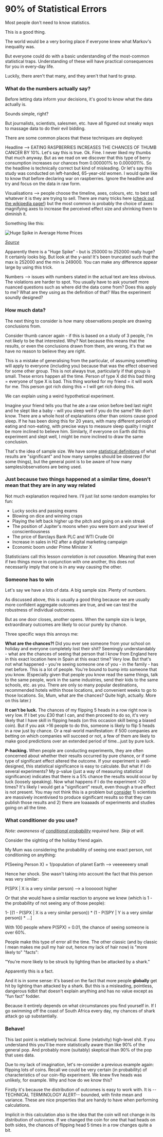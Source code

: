 # 90% of Statistical Errors

Most people don't need to know statistics.

This is a good thing.

The world would be a very boring place if everyone knew what Markov's inequality was.

But everyone could do with a basic understanding of the most-common statistical traps.
Understanding of these will have practical consequences for you in every-day life.

Luckily, there aren't that many, and they aren't that hard to grasp.

### What do the numbers actually say?

Before letting data inform your decisions, it's good to know what the data actually is.

Sounds simple, right?

But journalists, scientists, salesmen, etc. have all figured out sneaky ways to massage data to
do their evil bidding.

There are some common places that these techniques are deployed:

Headline --> EATING RASPBERRIES INCREASES THE CHANCES OF THUMB CANCER BY 10%. Let's say this is true.
Ok. Fine. I never liked my thumbs that much anyway. But as we read on we discover that this type of
berry consumption increases our chances from 0.000001% to 0.0000011%. So the headline is technically
correct but kind of misleading. Or let's say this study was conducted on left-handed, 65-year-old women.
I would quite like to know that before declaring war on raspberries. Ignore the headline and try and focus on
the data in raw form.

Visualisations --> people choose the timeline, axes, colours, etc. to best sell whatever it is they are trying
to sell. There are many tricks here ([check out the wikipedia page!](https://en.wikipedia.org/wiki/Misleading_graph))
but the most common is probably the choice of
axes: magnifying axes to increase the perceived effect size and shrinking them to diminish it.

Something like this:

<img alt="Huge Spike in Average Home Prices" src="_posts/misleading_chart.png" />

_[Source](https://www.ck12.org/c/statistics/misleading-graphs-identify-misleading-statistics/lesson/Identification-of-Misleading-Statistics/)_

Apparently there is a "Huge Spike" - but is 250000 to 252000 really huge?
It certainly looks big. But look at the y-axis! It's been truncated such that the max is 252000
and the min is 249000. You can make any difference appear large by using this trick.

Numbers --> issues with numbers stated in the actual text are less obvious. The violations are harder to spot.
You usually have to ask yourself more nuanced questions such as where did the data come from? Does this apply to
me? What are they using as the definition of that? Was the experiment soundly designed?

### How much data?

The next thing to consider is how many observations people are drawing conclusions from.

Consider thumb cancer again - if this is based on a study of 3 people, I'm not likely to be that interested.
Why? Not because this means that the results, or even the conclusions drawn from them, are wrong, it's that
we have no reason to believe they are right.

This is a mistake of generalising from the particular, of assuming something will apply to everyone (including you)
because that was the effect observed for some other group. This is not always true, particularly if that group is small.
These errors happen all the time. Person of type X did this bad thing = everyone of type X is bad. This thing worked
for my friend = it will work for me. This person got rich doing this = I will get rich doing this.

We can explain using a weird hypothetical experiment.

Imagine your friend tells you that he ate a raw onion before bed last night and he slept like a baby - will
you sleep well if you do the same? We don't know. There are a whole host of explanations other than
onions cause good sleep. If he has been doing this for 20 years, with many different periods of eating and
non-eating, with precise ways to measure sleep quality I might
be more inclined to believe him. Similarly, if everyone on Earth did this experiment and slept well,
I might be more inclined to draw the same conclusion.

That's the idea of sample size. We have some [statistical definitions](https://en.wikipedia.org/wiki/Statistical_significance)
of what results are "significant" and how
many samples should be observed (for some things), but the general point is to be aware of how many samples/observations
are being used.

### Just because two things happened at a similar time, doesn't mean that they are in any way related

Not much explanation required here. I'll just list some random examples for fun:

- Lucky socks and passing exams
- Blowing on dice and winning craps
- Playing the left back higher up the pitch and going on a win streak
- The position of Jupiter's moons when you were born and your level of conscientiousness
- The price of Barclays Bank PLC and WTI Crude Oil
- Increase in sales in H2 after a digital marketing campaign
- Economic boom under Prime Minister X

Statisticians call this lesson _correlation is not causation_. Meaning that even if two things move in
conjunction with one another, this does not necessarily imply that one is in any way causing the other.

### Someone has to win

Let's say we have a lots of data. A big sample size. Plenty of numbers.

As discussed above, this is usually a good thing because we are usually more confident
aggregate outcomes are true, and we can test the robustness of individual outcomes.

But as one door closes, another opens. When the sample size is large, extraordinary outcomes
are likely to occur purely by chance.

Three specific ways this annoys me:

**What are the chances?!** Did you ever see someone from your school on holiday
and everyone completely lost their shit? Seemingly understandably - what are the chances
of seeing that person that I know from England here in this exact location here in Spain
at this exact time? Very low. But that's not what happened - you're seeing someone one of
you - in the family - has met before. This is a lot of people. You're bound to bump into someone that you know.
(Especially given that people you know read the same things, talk to the same people,
work in the same industries, send their kids to the same schools, etc. as you. There are only
so many popular destinations, recommended hotels within those locations, and convenient
weeks to go to those locations. So, Mum, what are the chances? Quite high, actually.
More on this later.)

**It can't be luck.** The chances of my flipping 5 heads in a row right now is very low.
If I bet you £30 that I can, and then proceed to do so, it's very likely that I have
skill in flipping heads (on this occasion skill being a biased coin).
But if you ask >16 people to do this, someone is
likely to flip 5 heads in a row just by chance. Or a real-world manifestation: if
500 companies are betting on which companies will succeed or not, a few of them are likely
to make good predictions over an extended period of time...just by pure luck.

**P-hacking.** When people are conducting experiments, they are often concerned about whether
their results occurred by pure chance, or if some type of significant effect
altered the outcome. If your experiment is well-designed, this statistical significance
is easy to calculate. But what if I do several experiments? My p-value (just a way
of measuring statistical significance) indicates that there is a 5% chance the
results would occur by luck (loosely speaking). Now what happens if I do the experiment >20 times? It's
likely I would get a "significant" result, even though a true effect is not present. You may not
think this is a problem but [consider](https://www.youtube.com/watch?v=42QuXLucH3Q&t=1s) 1) scientists
are massively incentivised to produce
significant results so that they can publish those results and 2) there are loaaaads of experiments
and studies going on all the time.

### What conditioner do you use?

_Note: awareness of [conditional probability](https://en.wikipedia.org/wiki/Conditional_probability)
required here. Skip at will._

Consider the sighting of the holiday friend again.

My Mum was considering the probability of seeing one exact person, not conditioning on anything:

P(Seeing Person X) = 1/population of planet Earth --> veeeeeeery small

Hence her shock. She wasn't taking into account the fact that this person was very similar:

P(SPX &#124; X is a very similar person) --> a loooooot higher

Or that she would have a similar reaction to anyone we knew (which is 1 - the probability
of not seeing any of those people):

1- [(1 - P(SPX &#124; X is a  very similar person)) * (1 - P(SPY &#124; Y is a very similar person)) * ...]

With 100 people where P(SPX) = 0.01, the chance of seeing someone is over 60%.

People make this type of error all the time. The other classic (and by classic I mean
makes me pull my hair out, hence my lack of hair now) is "more likely to" "facts":

"You're more likely to be struck by lighting than be attacked by a shark."

Apparently this is a fact.

And it is in some sense: it's based on the fact that more people **globally** get hit by lighting than attacked by a shark.
But this is a misleading, pointless, dangerous tidbit that doesn't explain anything and has no value
except as "fun fact" fodder.

Because it entirely depends on what circumstances you find yourself in. If I go swimming off the coast of South
Africa every day, my chances of shark attack go up substantially.

### Behave!

This last point is relatively technical. Some (relativity) high-level shit. If you understand this
you'll be more statistically aware than like 90% of the general pop. And probably more (suitably)
skeptical than 90% of the pop that uses data.

Due to my lack of imagination, let's re-consider a previous example again: flipping lots of coins.
Recall we could be very certain (in probability) of characteristics of our coin-flip experiment. We knew
five heads was unlikely, for example. Why and how do we know this?

Firstly it's because the distribution of outcomes is easy to work with. It is --TECHNICAL TERMINOLOGY ALERT--
bounded, with finite mean and variance. These are nice properties that are handy to have when
performing calculations.

Implicit in this calculation also is the idea that the coin will not change in its distribution of outcomes.
If we changed the coin for one that had heads on both sides, the chances of flipping head 5 times in a row changes
quite a bit.
